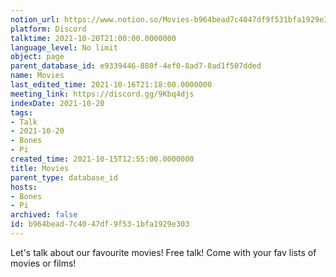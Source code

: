 ```yaml
---
notion_url: https://www.notion.so/Movies-b964bead7c4047df9f531bfa1929e303
platform: Discord
talktime: 2021-10-20T21:00:00.0000000
language_level: No limit
object: page
parent_database_id: e9339446-880f-4ef0-8ad7-8ad1f507dded
name: Movies
last_edited_time: 2021-10-16T21:18:00.0000000
meeting_link: https://discord.gg/9Kbq4djs
indexDate: 2021-10-20
tags:
- Talk
- 2021-10-20
- Bones
- Pi
created_time: 2021-10-15T12:55:00.0000000
title: Movies
parent_type: database_id
hosts:
- Bones
- Pi
archived: false
id: b964bead-7c40-47df-9f53-1bfa1929e303
---
```


Let's talk about our favourite movies!
Free talk! Come with your fav lists of movies or films!


